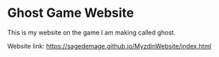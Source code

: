 # Ghost Game Website
This is my website on the game I am making called ghost.

Website link: https://sagedemage.github.io/MyzdinWebsite/index.html
